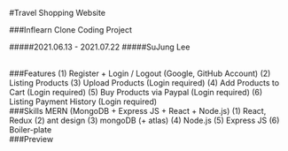 #Travel Shopping Website

###Inflearn Clone Coding Project

#####2021.06.13 - 2021.07.22
#####SuJung Lee

<br>
###Features
(1) Register + Login / Logout (Google, GitHub Account)
(2) Listing Products 
(3) Upload Products (Login required)
(4) Add Products to Cart (Login required)
(5) Buy Products via Paypal (Login required)
(6) Listing Payment History (Login required)

<br>
###Skills
MERN (MongoDB + Express JS + React + Node.js)
(1) React, Redux
(2) ant design
(3) mongoDB (+ atlas)
(4) Node.js
(5) Express JS
(6) Boiler-plate

<br>
###Preview

